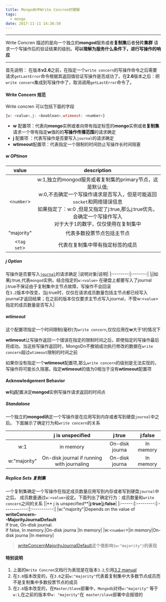 ```yaml
---
title: Mongodb中Write Concren的理解
tags:
  - mongo
date: 2017-11-11 14:36:50
---
```


----------------------------------------------------------------
Write Concren 描述的是向一个独立的**mongod**服务或者**复制集**后者**分片集群**
请求一个写操作后的验证结果的级别。**可以理解为服务什么条件下，进行写操作的响应**

----------------------------------------------------------------
<!--more-->

首先说明：
在版本**v2.6**之前，在指定一个`write concern`的写操作命令之后需要请求`getLastError`命令根据其返回值验证写操作是否成功了。在**2.6**版本之后：把`write concern`集成到写操作中了，取消调用`getLastError`命令了。

#### Write Concern 规范


Write concren 可以包括下面的字段
```js
{w: <value>,j: <booblean>,wtimeout: <number>}
```
* **w** 配置项：代表向**mongo**实例或者向带有指定标签的**mongo**实例或者**复制集**请求一个带有指定**w**值的的**写操作传播范围**的请求确定
* **j** 配置项 ：代表写操作是否要写入`journal`的请求确定
* **wtimeout**配置项：代表指定一个限制的时间防止写操作长时间阻塞 

##### w OPtinon

|value|description|
|:----:|:-----------:|
| <`number`> |w:1,独立的mongod服务或者复制集的primary节点，这是默认值;<br> w:0,不去确定一个写操作请求是否写入，但是可能返回`socket`和网络错误信息<br>如果指定了：w:0 ,但是又指定了j:true,那么j:true优先，会确定一个写操作写入<br>对于大于1的数字，仅仅使用在复制集中|
|"majority"|代表多数投票节点包括主节点|
|<`tag set`>|代表在复制集中带有指定标签的成员|

##### j Option

写操作是否要写入[`journal`](https://docs.mongodb.com/manual/core/journaling/)的请求确定
|说明对象|说明|
|:--------:|:-------:|
|j|如果j:true,代表`mongod`实例，结合指定的`w:<value>` 在硬盘上都要写入了journal<br>j:true不保证由于复制集中主节点故障，写操作不会回滚<br>在`3.2`版本中改变，当j:true时，仅仅在请求成员数量包括主节点都已经写入journal才返回结果；在之前的版本仅仅要求主节点写入journal，不管w:<`value`>指定的成员数量是否写入|

##### wtimeout

这个配置项指定一个时间限制(毫秒)为`write concern`,仅仅应用在**w**大于1的情况下

 **wtimeout**让写操作返回一个错误在指定的限制时间之后，即使指定的写操作最后将成功。当这些写操作返回时，MongoDn不撤销成功执行修改的数据在`write concern`超过`wtimeout`限制的时间之前

 如果你没有指定一个**wtimeout**配置项,那么`write concern`的级别是无法实现的，写操作将可能长久阻塞。指定**wtimeout**的值为0相当于没有**wtimeout**配置项

#### Acknowledgement Behavior

**w**和**j**配置决定**mongod**实例写操作请求返回的时间点

##### Standalone

一个独立的**mongod**确定一个写操作是在应用写到内存或者写到硬盘`journal`中之后。
下面展示了确定行为和`write concern`的关系

||**j is unspecified**|**j:true**|**j:false**|
|:------:|:---------:|:------------:|:-----------:|
|w:1|in memory|On-disk journa |In memory|
|w:"majority"|On-disk journal if running with journaling|On-disk journa |In memory|

##### Replica Sets 复制集

一个复制集确定一个写操作在指定成员数量应用写到内存或者写到硬盘`journal`中之后。
成员数量通过`w:<value>`设定。下面列出了确定行为：成员数量和`write concern`之间的关系
||** j is unspecified**|**j:true**|**j:false**|
|:------:|:---------:|:------------:|:-----------:|
|w:"majority"|Depends on the value of <br>**writeConcern-<br>-MajorityJournalDefault** <br>If true, On-disk journal.<br>If false, In memory.|On-disk journa |In memory|
|w:<`number`>|in memory|On-disk journa |In memory|

>[writeConcernMajorityJournalDefault](https://docs.mongodb.com/manual/reference/replica-configuration/#rsconf.writeConcernMajorityJournalDefault)这个值影响`{w:"majority"}`的表现


#### 特别说明

1. 上面的`Write Concren`文档行为表现是在版本`3.2`,引用[3.2 manual](https://docs.mongodb.com/v3.2/reference/write-concern/)
2. 在`3.0`版本改变的，在`3.0`之前`w:"majority"`代表着复制集中大多数节点成员而不是复制集中多数投票节点的成员
3. 在`2.6`版本改变的，在`Master/Slave`部署中，`Mongodb`对待`w:"majority"` 等于`w:1`,在之前的版本中`w: "majority"`在` master/slave`部署中会报错的